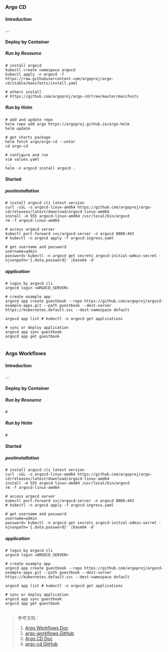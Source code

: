 ### Argo CD
#### Introduction
...


#### Deploy by Container
##### Run by Resource
```shell
# install argocd
kubectl create namespace argocd
kubectl apply -n argocd -f https://raw.githubusercontent.com/argoproj/argo-cd/stable/manifests/install.yaml

# others install 
# https://github.com/argoproj/argo-cd/tree/master/manifests
```

##### Run by Helm
```shell
# add and update repo
helm repo add argo https://argoproj.github.io/argo-helm
helm update

# get charts package
helm fetch argo/argo-cd --untar
cd argo-cd

# configure and run
vim values.yaml
...
helm -n argocd install argocd .
```


#### Started
##### postinstallation
```shell
# install argocd cli latest version
curl -sSL -o argocd-linux-amd64 https://github.com/argoproj/argo-cd/releases/latest/download/argocd-linux-amd64
install -m 555 argocd-linux-amd64 /usr/local/bin/argocd
rm -f argocd-linux-amd64

# access argocd server
kubectl port-forward svc/argocd-server -n argocd 8080:443
# kubectl -n argocd apply -f argocd-ingress.yaml

# get username and password
username=admin
password=`kubectl -n argocd get secrets argocd-initial-admin-secret -ojsonpath='{.data.password}' |base64 -d`

```

##### application
```shell
# login by argocd cli
argocd login <ARGOCD_SERVER>

# create example app
argocd app create guestbook --repo https://github.com/argoproj/argocd-example-apps.git --path guestbook --dest-server https://kubernetes.default.svc --dest-namespace default

argocd app list # kubectl -n argocd get applications

# sync or deploy application
argocd app sync guestbook
argocd app get guestbook


```


### Argo Workflows
#### Introduction
...


#### Deploy by Container
##### Run by Resource
```shell
# 
```


##### Run by Helm
```shell
#
```

#### Started
##### postinstallation
```shell
# install argocd cli latest version
curl -sSL -o argocd-linux-amd64 https://github.com/argoproj/argo-cd/releases/latest/download/argocd-linux-amd64
install -m 555 argocd-linux-amd64 /usr/local/bin/argocd
rm -f argocd-linux-amd64

# access argocd server
kubectl port-forward svc/argocd-server -n argocd 8080:443
# kubectl -n argocd apply -f argocd-ingress.yaml

# get username and password
username=admin
password=`kubectl -n argocd get secrets argocd-initial-admin-secret -ojsonpath='{.data.password}' |base64 -d`

```

##### application
```shell
# login by argocd cli
argocd login <ARGOCD_SERVER>

# create example app
argocd app create guestbook --repo https://github.com/argoproj/argocd-example-apps.git --path guestbook --dest-server https://kubernetes.default.svc --dest-namespace default

argocd app list # kubectl -n argocd get applications

# sync or deploy application
argocd app sync guestbook
argocd app get guestbook


```


> 参考文档：
> 1. [Argo Workflows Doc](https://argoproj.github.io/argo-workflows/quick-start/)
> 2. [argo-workflows GitHub](https://github.com/argoproj/argo-workflows)
> 3. [Argo CD Doc](https://argo-cd.readthedocs.io/en/stable/)
> 4. [argo-cd GitHub](https://github.com/argoproj/argo-cd)